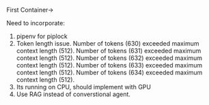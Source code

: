 First Container->

Need to incorporate:
1. pipenv for piplock
2. Token length issue.
Number of tokens (630) exceeded maximum context length (512).
Number of tokens (631) exceeded maximum context length (512).
Number of tokens (632) exceeded maximum context length (512).
Number of tokens (633) exceeded maximum context length (512).
Number of tokens (634) exceeded maximum context length (512).
2. Its running on CPU, should implement with GPU
3. Use RAG instead of converstional agent. 
